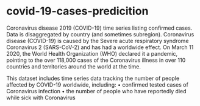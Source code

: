 # covid-19-cases-predicition
Coronavirus disease 2019 (COVID-19) time series listing confirmed cases. Data is disaggregated by country (and sometimes subregion). Coronavirus disease (COVID-19) is caused by the Severe acute respiratory syndrome Coronavirus 2 (SARS-CoV-2) and has had a worldwide effect. On March 11 2020, the World Health Organization (WHO) declared it a pandemic, pointing to the over 118,000 cases of the Coronavirus illness in over 110 countries and territories around the world at the time.

This dataset includes time series data tracking the number of people affected by COVID-19 worldwide, including: 
 • confirmed tested cases of Coronavirus infection
 • the number of people who have reportedly died while sick with Coronavirus
